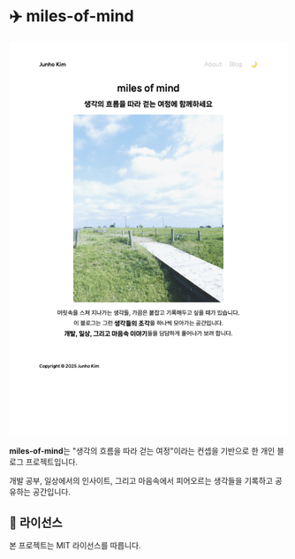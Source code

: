 # ✈️ miles-of-mind

<div align="center">
  <img src="./assets/readme-image.png" width="700">
</div>

**miles-of-mind**는 "생각의 흐름을 따라 걷는 여정"이라는 컨셉을 기반으로 한 개인 블로그 프로젝트입니다.  

개발 공부, 일상에서의 인사이트, 그리고 마음속에서 피어오르는 생각들을 기록하고 공유하는 공간입니다.

## 📜 라이선스

본 프로젝트는 MIT 라이선스를 따릅니다.
